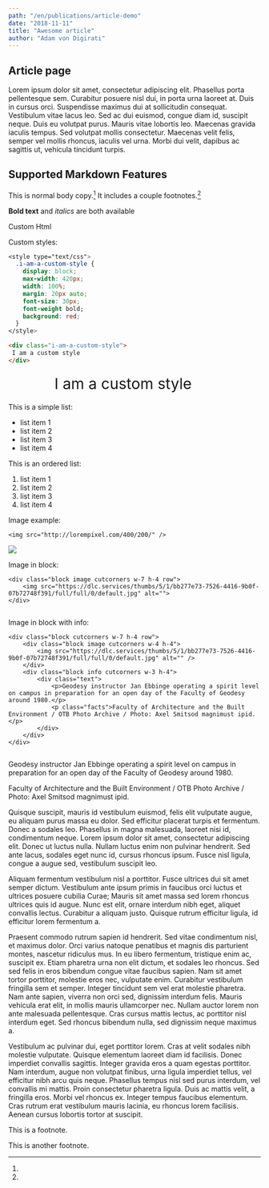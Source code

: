 ```yaml
---
path: "/en/publications/article-demo"
date: "2018-11-11"
title: "Awesome article"
author: "Adam von Digirati"
---
```


## Article page

Lorem ipsum dolor sit amet, consectetur adipiscing elit. Phasellus porta pellentesque sem. Curabitur posuere nisl dui, in porta urna laoreet at. Duis in cursus orci. Suspendisse maximus dui at sollicitudin consequat. Vestibulum vitae lacus leo. Sed ac dui euismod, congue diam id, suscipit neque. Duis eu volutpat purus. Mauris vitae lobortis leo. Maecenas gravida iaculis tempus. Sed volutpat mollis consectetur. Maecenas velit felis, semper vel mollis rhoncus, iaculis vel urna. Morbi dui velit, dapibus ac sagittis ut, vehicula tincidunt turpis.


## Supported Markdown Features

This is normal body copy.[^also] It includes a couple footnotes.[^thing]

**Bold text** and *italics* are both available

<div>
 Custom Html
</div>

Custom styles:

<style type="text/css">
  .i-am-a-custom-style {
    display: block;
    max-width: 320px;
    width: 100%;
    margin: 20px auto;
    font-size: 30px;
    font-weight bold;
  }
</style>


```css
<style type="text/css">
  .i-am-a-custom-style {
    display: block;
    max-width: 420px;
    width: 100%;
    margin: 20px auto;
    font-size: 30px;
    font-weight bold;
    background: red;
  }
</style>
```
```html
<div class="i-am-a-custom-style">
 I am a custom style
</div>
```


<div class="i-am-a-custom-style">
 I am a custom style
</div>

This is a simple list:

- list item 1
- list item 2
- list item 3
- list item 4

This is an ordered list:

1. list item 1
2. list item 2
3. list item 3
4. list item 4


Image example: 

    <img src="http://lorempixel.com/400/200/" />

<img src="http://lorempixel.com/400/200/" />

Image in block:

    <div class="block image cutcorners w-7 h-4 row">
        <img src="https://dlc.services/thumbs/5/1/bb277e73-7526-4416-9b0f-07b72748f391/full/full/0/default.jpg" alt="">
    </div>


<div class="block image cutcorners w-7 h-4 row">
    <img src="https://dlc.services/thumbs/5/1/bb277e73-7526-4416-9b0f-07b72748f391/full/full/0/default.jpg" alt="">
</div>


Image in block with info:

    <div class="block cutcorners w-7 h-4 row">
        <div class="block image cutcorners w-4 h-4">
            <img src="https://dlc.services/thumbs/5/1/bb277e73-7526-4416-9b0f-07b72748f391/full/full/0/default.jpg" alt="" />
        </div>
        <div class="block info cutcorners w-3 h-4">
            <div class="text">
                <p>Geodesy instructor Jan Ebbinge operating a spirit level on campus in preparation for an open day of the Faculty of Geodesy around 1980.</p>
                <p class="facts">Faculty of Architecture and the Built Environment / OTB Photo Archive / Photo: Axel Smitsod magnimust ipid.</p>
            </div>
        </div>
    </div>


<div class="block cutcorners w-7 h-4 row">
    <div class="block image cutcorners w-4 h-4">
        <img src="https://dlc.services/thumbs/5/1/bb277e73-7526-4416-9b0f-07b72748f391/full/full/0/default.jpg" alt="" />
    </div>
    <div class="block info cutcorners w-3 h-4">
        <div class="text">
            <p>Geodesy instructor Jan Ebbinge operating a spirit level on campus in preparation for an open day of the Faculty of Geodesy around 1980.</p>
            <p class="facts">Faculty of Architecture and the Built Environment / OTB Photo Archive / Photo: Axel Smitsod magnimust ipid.</p>
        </div>
    </div>
</div>




Quisque suscipit, mauris id vestibulum euismod, felis elit vulputate augue, eu aliquam purus massa eu dolor. Sed efficitur placerat turpis et fermentum. Donec a sodales leo. Phasellus in magna malesuada, laoreet nisi id, condimentum neque. Lorem ipsum dolor sit amet, consectetur adipiscing elit. Donec ut luctus nulla. Nullam luctus enim non pulvinar hendrerit. Sed ante lacus, sodales eget nunc id, cursus rhoncus ipsum. Fusce nisl ligula, congue a augue sed, vestibulum suscipit leo.

Aliquam fermentum vestibulum nisl a porttitor. Fusce ultrices dui sit amet semper dictum. Vestibulum ante ipsum primis in faucibus orci luctus et ultrices posuere cubilia Curae; Mauris sit amet massa sed lorem rhoncus ultrices quis id augue. Nunc est elit, ornare interdum nibh eget, aliquet convallis lectus. Curabitur a aliquam justo. Quisque rutrum efficitur ligula, id efficitur lorem fermentum a.

Praesent commodo rutrum sapien id hendrerit. Sed vitae condimentum nisl, et maximus dolor. Orci varius natoque penatibus et magnis dis parturient montes, nascetur ridiculus mus. In eu libero fermentum, tristique enim ac, suscipit ex. Etiam pharetra urna non elit dictum, et sodales leo rhoncus. Sed sed felis in eros bibendum congue vitae faucibus sapien. Nam sit amet tortor porttitor, molestie eros nec, vulputate enim. Curabitur vestibulum fringilla sem et semper. Integer tincidunt sem vel erat molestie pharetra. Nam ante sapien, viverra non orci sed, dignissim interdum felis. Mauris vehicula erat elit, in mollis mauris ullamcorper nec. Nullam auctor lorem non ante malesuada pellentesque. Cras cursus mattis lectus, ac porttitor nisl interdum eget. Sed rhoncus bibendum nulla, sed dignissim neque maximus a.

Vestibulum ac pulvinar dui, eget porttitor lorem. Cras at velit sodales nibh molestie vulputate. Quisque elementum laoreet diam id facilisis. Donec imperdiet convallis sagittis. Integer gravida eros a quam egestas porttitor. Nam interdum, augue non volutpat finibus, urna ligula imperdiet tellus, vel efficitur nibh arcu quis neque. Phasellus tempus nisl sed purus interdum, vel convallis mi mattis. Proin consectetur pharetra ligula. Duis ac mattis velit, a fringilla eros. Morbi vel rhoncus ex. Integer tempus faucibus elementum. Cras rutrum erat vestibulum mauris lacinia, eu rhoncus lorem facilisis. Aenean cursus lobortis tortor at suscipit.

[^also]:
  This is a footnote.

[^thing]:
  This is another footnote.
